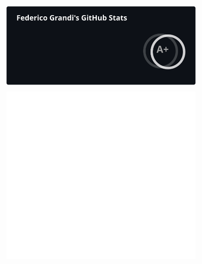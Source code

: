 <img src="https://raw.githubusercontent.com/EndBug/EndBug/main/general.svg" /> 

<!-- languages are not very accurate tbh -->
<!-- <img src="https://raw.githubusercontent.com/EndBug/EndBug/main/languages.svg"/> -->

![Metrics](https://raw.githubusercontent.com/EndBug/EndBug/main/github-metrics.svg)
